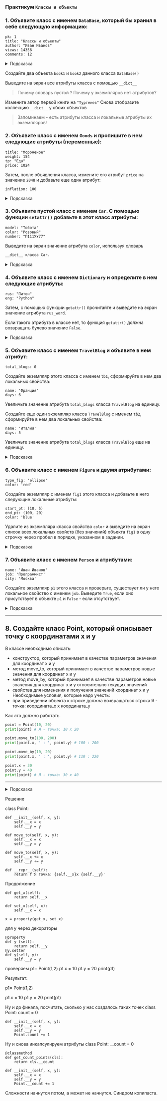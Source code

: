 ### Практикум `Классы и объекты`

### 1. Объявите класс с именем `DataBase`, который бы хранил в себе следующую информацию:

```
pk: 1
title: "Классы и объекты"
author: "Иван Иванов"
views: 14356
comments: 12
```

<details>
<summary>Подсказка</summary>

```python
class DataBase:
    pk = 1
    title = "Классы и объекты"
    author =  "Иван Иванов"
    views = 14356
    comments = 12
```

</details>

Создайте два объекта `book1` и `book2` данного класса `DataBase()`

Выведите на экран все атрибуты класса с помощью `__dict__`

> Почему словарь пустой ?
> Почему у экземпляров нет атрибутов?

Измените автор первой книги на `"Тургенев"`
Снова отобразите коллекцию `__dict__` у обоих объектов

> Запоминаем - есть атрибуты класса и локальные атрибуты их экземпляров!

### 2. Объявите класс с именем `Goods` и пропишите в нем следующие атрибуты (переменные):

```
title: "Мороженое"
weight: 154
tp: "Еда"
price: 1024
```

Затем, после объявления класса, измените его атрибут `price` на значение `2048` и добавьте еще один атрибут:

```
inflation: 100
```

<details>
<summary>Подсказка</summary>

```python
class Goods:
    title ="Мороженое"
    weight = 154
    tp = "Еда"
    price = 1024

Goods.price = 2048
setattr(Goods, "inflation", 100)
```

</details>

### 3. Объявите пустой класс с именем `Car`. С помощью функции `setattr()` добавьте в этот класс атрибуты:

```
model: "Тойота"
color: "Розовый"
number: "П111УУ77"
```

Выведите на экран значение атрибута `color`, используя словарь

```python
__dict__ класса Car.

```

<details>
<summary>Подсказка</summary>

```python
class Car:
    pass

setattr(Car, "model", "Тойота")
setattr(Car, "color",  "Розовый")
setattr(Car, "number", "О111АА77")

print (Car.__dict__["color"])
```

</details>

### 4. Объявите класс с именем `Dictionary` и определите в нем следующие атрибуты:

```
rus: "Питон"
eng: "Python"
```

Затем, с помощью функции `getattr()` прочитайте и выведите на экран значение атрибута `rus_word`.

Если такого атрибута в классе нет, то функция `getattr()` должна возвращать булево значение `False`.

<details>
<summary>Подсказка</summary>

```python
class Dictionary:
    rus = "Питон"
    eng = "Python"

print (getattr(Dictionary, "rus_word", False))
```

</details>

### 5. Объявите класс с именем `TravelBlog` и объявите в нем атрибут:

```
total_blogs: 0
```

Создайте экземпляр этого класса с именем `tb1`, сформируйте в нем два локальных свойства:

```
name: 'Франция'
days: 6
```

Увеличьте значение атрибута `total_blogs` класса `TravelBlog` на единицу.

Создайте еще один экземпляр класса `TravelBlog` с именем `tb2`, сформируйте в нем два локальных свойства:

```
name: 'Италия'
days: 5
```

Увеличьте значение атрибута `total_blogs` класса `TravelBlog` еще на единицу.

<details>
<summary>Подсказка</summary>

```python
class TravelBlog:
    total_blogs = 0

tb1 = TravelBlog()
setattr (tb1, "name", 'Франция')
setattr (tb1, "days", 6)

TravelBlog.total_blogs += 1

tb2 = TravelBlog()
setattr (tb2, "name", 'Италия')
setattr (tb2, "days", 5)

TravelBlog.total_blogs +=1
```

</details>

### 6. Объявите класс с именем `Figure` и двумя атрибутами:

```
type_fig: 'ellipse'
color: 'red'
```

Создайте экземпляр с именем `fig1` этого класса и добавьте в него следующие локальные атрибуты:

```
start_pt: (10, 5)
end_pt: (100, 20)
color: 'blue'
```

Удалите из экземпляра класса свойство `color` и выведите на экран список всех локальных свойств (без значений) объекта `fig1` в одну строчку через пробел в порядке, указанном в задании.

<details>
<summary>Подсказка</summary>

```python
class Figure:
    type_fig = 'ellipse'
    color = 'red'

fig1 = Figure()
setattr (fig1, "start_pt", (10, 5))
setattr (fig1, "end_pt", (100, 20))
setattr (fig1, "color", 'blue')

delattr (fig1, 'color')

print (*fig1.__dict__)
```

</details>

### 7. Объявите класс с именем `Person` и атрибутами:

```
name: 'Иван Иванов'
job: 'Программист'
city: 'Москва'
```

Создайте экземпляр `p1` этого класса и проверьте, существует ли у него локальное свойство с именем `job`. Выведите `True`, если оно присутствует в объекте `p1` и `False` - если отсутствует.

<details>
<summary>Подсказка</summary>

```python
class Person:
    name = 'Иван Иванов'
    job = 'Программист'
    city = 'Москва'

p1 = Person()
print ("job" in p1.__dict__ )
```

</details>

---

## 8. Создайте класс Point, который описывает точку с координатами х и y

В классе необходимо описать:

- конструктор, который принимает в качестве параметров значения для координат x и y
- метод move_to, который принимает в качестве параметров новые значения для координат x и y
- метод move_by, который принимает в качестве параметров новые значения для координат x и y относительно текущих значений
- свойства для изменения и получения значений координат x и y
  Необходимые условия, которые надо учесть:
- при приведении объекта к строке должна возвращаться строка Я - точка: координата_x x координата_y

Как это должно работать

```python
point = Point(10, 20)
print(point) # Я - точка: 10 x 20

point.move_to(100, 200)
print(point.x, ' : ', point.y) # 100 : 200

point.move_by(10, 20)
print(point.x, ' : ', point.y) # 110 : 220

point.x = 30
point.y = 40
print(point) # Я - точка: 30 x 40
```

---
<details>
<summary>Подсказка</summary>

```python
class Person:
    name = 'Иван Иванов'
    job = 'Программист'
    city = 'Москва'

p1 = Person()
print ("job" in p1.__dict__ )
```

</details>



Решение

class Point:

    def __init__(self, x, y):
        self.__x = x
        self.__y = y

    def move_to(self, x, y):
        self.__x = x
        self.__y = y

    def move_to(self, x, y):
        self.__x += x
        self.__y += y

    def __repr__(self):
        return f'Я точка: {self.__x}x {self.__y}'

Продолжение

    def get_x(self):
        return self.__x

    def set_x(self, x):
        self.__x = x

    x = property(get_x, set_x)

для y через декораторы

    @property
    def y (self):
        return self.__y
    @y.setter
    def y(self, y):
        self.__y = y

проверяем
p1= Point(1,2)
p1.x = 10
p1.y = 20
print(p1)

Результат:

p1= Point(1,2)

p1.x = 10
p1.y = 20
print(p1)

Ну и до финала, посчитать, сколько у нас создалось таких точек
class Point:
count = 0

    def __init__(self, x, y):
        self.__x = x
        self.__y = y
        Point.count += 1

Ну и снова инкапсулируем атрибуты
class Point:
\_\_count = 0

    @classmethod
    def get_count_points(cls):
        return cls.__count

    def __init__(self, x, y):
        self.__x = x
        self.__y = y
        Point.__count += 1

Сложности начнутся потом, а может не начнутся. Синдром копипаста.
